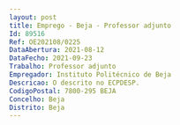 ```yaml
--- 
layout: post
title: Emprego - Beja - Professor adjunto
Id: 89516
Ref: OE202108/0225
DataAbertura: 2021-08-12
DataFecho: 2021-09-23
Trabalho: Professor adjunto
Empregador: Instituto Politécnico de Beja
Descricao: O descrito no ECPDESP.
CodigoPostal: 7800-295 BEJA
Concelho: Beja
Distrito: Beja
--- 
```

